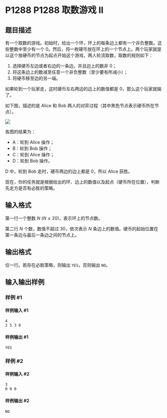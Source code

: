 # P1288 P1288 取数游戏 II

## 题目描述

有一个取数的游戏。初始时，给出一个环，环上的每条边上都有一个非负整数。这些整数中至少有一个 $0$。然后，将一枚硬币放在环上的一个节点上。两个玩家就是以这个放硬币的节点为起点开始这个游戏，两人轮流取数，取数的规则如下：

1.  选择硬币左边或者右边的一条边，并且边上的数非 $0$；
1.  将这条边上的数减至任意一个非负整数（至少要有所减小）；
1.  将硬币移至边的另一端。

如果轮到一个玩家走，这时硬币左右两边的边上的数值都是 $0$，那么这个玩家就输了。

如下图，描述的是 Alice 和 Bob 两人的对弈过程（其中黑色节点表示硬币所在节点）。

 ![](https://cdn.luogu.com.cn/upload/pic/93.png) 

各图的结果为：

- $\text{A}$：轮到 Alice 操作；
- $\text{B}$：轮到 Bob 操作；
- $\text{C}$：轮到 Alice 操作；
- $\text{D}$：轮到 Bob 操作。

$\text{D}$ 中，轮到 Bob 走时，硬币两边的边上都是 $0$，所以 Alice 获胜。

现在，你的任务就是根据给出的环、边上的数值以及起点（硬币所在位置），判断先走方是否有必胜的策略。

## 输入格式

第一行一个整数 $N$ $(N \leq 20)$，表示环上的节点数。

第二行 $N$ 个数，数值不超过 $30$，依次表示 $N$ 条边上的数值。硬币的起始位置在第一条边与最后一条边之间的节点上。

## 输出格式

仅一行。若存在必胜策略，则输出 ```YES```，否则输出 ```NO```。

## 输入输出样例

### 样例 #1

#### 样例输入 #1

```
4
2 5 3 0
```

#### 样例输出 #1

```
YES
```

### 样例 #2

#### 样例输入 #2

```
3
0 0 0
```

#### 样例输出 #2

```
NO
```
